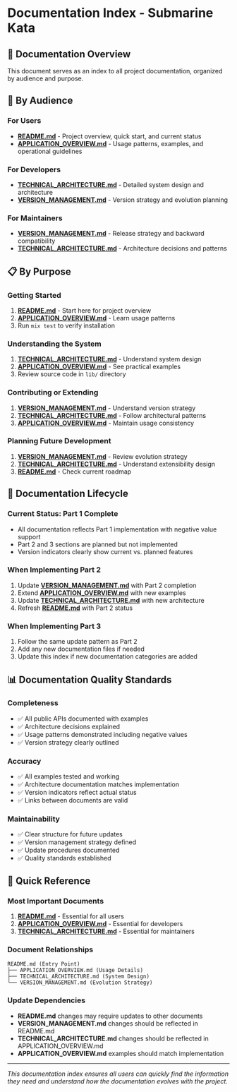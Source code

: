 # Documentation Index - Submarine Kata

## 📖 Documentation Overview

This document serves as an index to all project documentation, organized by audience and purpose.

## 🎯 By Audience

### For Users
- **[README.md](./README.md)** - Project overview, quick start, and current status
- **[APPLICATION_OVERVIEW.md](./APPLICATION_OVERVIEW.md)** - Usage patterns, examples, and operational guidelines

### For Developers
- **[TECHNICAL_ARCHITECTURE.md](./TECHNICAL_ARCHITECTURE.md)** - Detailed system design and architecture
- **[VERSION_MANAGEMENT.md](./VERSION_MANAGEMENT.md)** - Version strategy and evolution planning

### For Maintainers
- **[VERSION_MANAGEMENT.md](./VERSION_MANAGEMENT.md)** - Release strategy and backward compatibility
- **[TECHNICAL_ARCHITECTURE.md](./TECHNICAL_ARCHITECTURE.md)** - Architecture decisions and patterns

## 📋 By Purpose

### Getting Started
1. **[README.md](./README.md)** - Start here for project overview
2. **[APPLICATION_OVERVIEW.md](./APPLICATION_OVERVIEW.md)** - Learn usage patterns
3. Run `mix test` to verify installation

### Understanding the System
1. **[TECHNICAL_ARCHITECTURE.md](./TECHNICAL_ARCHITECTURE.md)** - Understand system design
2. **[APPLICATION_OVERVIEW.md](./APPLICATION_OVERVIEW.md)** - See practical examples
3. Review source code in `lib/` directory

### Contributing or Extending
1. **[VERSION_MANAGEMENT.md](./VERSION_MANAGEMENT.md)** - Understand version strategy
2. **[TECHNICAL_ARCHITECTURE.md](./TECHNICAL_ARCHITECTURE.md)** - Follow architectural patterns
3. **[APPLICATION_OVERVIEW.md](./APPLICATION_OVERVIEW.md)** - Maintain usage consistency

### Planning Future Development
1. **[VERSION_MANAGEMENT.md](./VERSION_MANAGEMENT.md)** - Review evolution strategy
2. **[TECHNICAL_ARCHITECTURE.md](./TECHNICAL_ARCHITECTURE.md)** - Understand extensibility design
3. **[README.md](./README.md)** - Check current roadmap

## 🔄 Documentation Lifecycle

### Current Status: Part 1 Complete
- All documentation reflects Part 1 implementation with negative value support
- Part 2 and 3 sections are planned but not implemented
- Version indicators clearly show current vs. planned features

### When Implementing Part 2
1. Update **[VERSION_MANAGEMENT.md](./VERSION_MANAGEMENT.md)** with Part 2 completion
2. Extend **[APPLICATION_OVERVIEW.md](./APPLICATION_OVERVIEW.md)** with new examples
3. Update **[TECHNICAL_ARCHITECTURE.md](./TECHNICAL_ARCHITECTURE.md)** with new architecture
4. Refresh **[README.md](./README.md)** with Part 2 status

### When Implementing Part 3
1. Follow the same update pattern as Part 2
2. Add any new documentation files if needed
3. Update this index if new documentation categories are added

## 📊 Documentation Quality Standards

### Completeness
- ✅ All public APIs documented with examples
- ✅ Architecture decisions explained
- ✅ Usage patterns demonstrated including negative values
- ✅ Version strategy clearly outlined

### Accuracy
- ✅ All examples tested and working
- ✅ Architecture documentation matches implementation
- ✅ Version indicators reflect actual status
- ✅ Links between documents are valid

### Maintainability
- ✅ Clear structure for future updates
- ✅ Version management strategy defined
- ✅ Update procedures documented
- ✅ Quality standards established

## 🎯 Quick Reference

### Most Important Documents
1. **[README.md](./README.md)** - Essential for all users
2. **[APPLICATION_OVERVIEW.md](./APPLICATION_OVERVIEW.md)** - Essential for developers
3. **[TECHNICAL_ARCHITECTURE.md](./TECHNICAL_ARCHITECTURE.md)** - Essential for maintainers

### Document Relationships
```
README.md (Entry Point)
├── APPLICATION_OVERVIEW.md (Usage Details)
├── TECHNICAL_ARCHITECTURE.md (System Design)
└── VERSION_MANAGEMENT.md (Evolution Strategy)
```

### Update Dependencies
- **README.md** changes may require updates to other documents
- **VERSION_MANAGEMENT.md** changes should be reflected in README.md
- **TECHNICAL_ARCHITECTURE.md** changes should be reflected in APPLICATION_OVERVIEW.md
- **APPLICATION_OVERVIEW.md** examples should match implementation

---

*This documentation index ensures all users can quickly find the information they need and understand how the documentation evolves with the project.*
